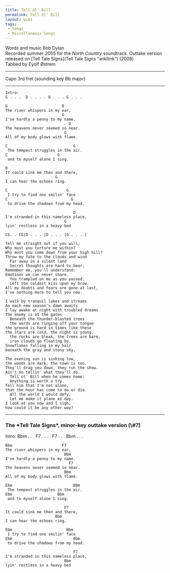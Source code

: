 ```yaml
---
title: Tell Ol' Bill
permalink: Tell Ol' Bill
layout: wiki
tags:
 - Songs
 - Miscellaneous Songs
---
```


Words and music Bob Dylan  
Recorded summer 2005 for the *North Country* soundtrack. Outtake version
released on [Tell Tale Signs](Tell Tale Signs "wikilink") (2008)  
Tabbed by Eyolf Østrem

* * * * *

Capo 3rd fret (sounding key Bb major)

* * * * *

    Intro:
    G . . .  D . . . . D . . . G . . . 

    G                        D
    The river whispers in my ear,
                             G
    I've hardly a penny to my name.
                                D
    The heavens never seemed so near.
                              G
    All of my body glows with flame.

    C                             G
     The tempest struggles in the air.
    C                      G
     and to myself alone I sing.

    D
    It could sink me then and there,
                          G
    I can hear the echoes ring.

    C                          G
     I try to find one smilin' face
    C                            G
     to drive the shadows from my head.

                                  D
    I'm stranded in this nameless place,
                              G
    lyin' restless in a heavy bed

    CG. . CG|D . . . |D . . . |G . . . |

    Tell me straight out if you will,
    Why must you torture me within?
    Why must you come down from your high hill?
    Throw my fate to the clouds and wind
      Far away in a silent land
      Secret thoughts are hard to bear.
    Remember me, you'll understand:
    Emotions we can never share.
      You trampled on me as you passed,
      Left the coldest kiss upon my brow.
    All my doubts and fears are gone at last,
    I've nothing more to tell you now.

    I walk by tranquil lakes and streams
    As each new season's dawn awaits
    I lay awake at night with troubled dreams
    The enemy is at the gates
      Beneath the thunder-blasted trees
      the words are ringing off your tongue
    the ground is hard in times like these
    the stars are cold, the night is young,
      the rocks are bleak, the trees are bare,
      iron clouds go floating by.
    Snowflakes falling in my hair
    beneath the gray and stony sky.

    The evening sun is sinking low,
    the woods are dark, the town is too.
    They'll drag you down, they run the show.
    Ain't no tellin' what they'll do.
      Tell ol' Bill when he comes home:
      Anything is worth a try.
    Tell him that I'm not alone,
    that the hour has come to do or die.
      All the world I would defy,
      Let me make it plane as day.
    I look at you now and I sigh,
    how could it be any other way?

* * * * *

<span id="telltale"></span>

<h3>
The *Tell Tale Signs*, minor-key outtake version (\#7)

</h3>
    Intro:
    Bbm . . .  F7 . . . . F7 . . . Bbm . . . 

    Bbm                      F7
    The river whispers in my ear,
                              Bbm
    I've hardly a penny to my name.
                                F7
    The heavens never seemed so near.
                              Bbm
    All of my body glows with flame.

    Ebm                           Bbm
     The tempest struggles in the air.
    Ebm                    Bbm
     and to myself alone I sing.

                              F7
    It could sink me then and there,
                          Bbm
    I can hear the echoes ring.

    Ebm                        Bbm
     I try to find one smilin' face
    Ebm                           Bbm
     to drive the shadows from my head.

                                  F7
    I'm stranded in this nameless place,
                              Bbm
    lyin' restless in a heavy bed
